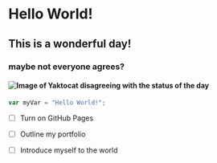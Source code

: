 # Hello World!
## This is a wonderful day!
### maybe not everyone agrees?
#### ![Image of Yaktocat disagreeing with the status of the day](https://octodex.github.com/images/yaktocat.png)
``` javascript
var myVar = "Hello World!";
```
- [ ] Turn on GitHub Pages
- [ ] Outline my portfolio
- [ ] Introduce myself to the world



